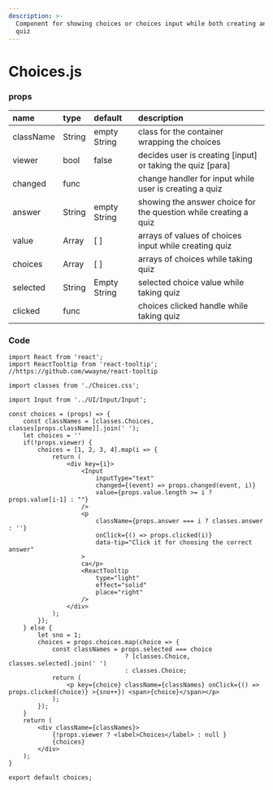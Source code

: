 ```yaml
---
description: >-
  Component for showing choices or choices input while both creating and taking
  quiz
---
```


# Choices.js

### props

| name | type | default | description |
| :--- | :--- | :--- | :--- |
| className | String | empty String | class for the container wrapping the choices |
| viewer | bool | false | decides user is creating \[input\] or taking the quiz \[para\] |
| changed | func |  | change handler for input while user is creating a quiz |
| answer | String | empty String | showing the answer choice for the question while creating a quiz |
| value | Array | \[ \] | arrays of values of choices input while creating quiz |
| choices | Array | \[ \] | arrays of choices while taking quiz |
| selected | String | Empty String | selected choice value while taking quiz |
| clicked | func |  | choices clicked handle while taking quiz |

### Code

```text
import React from 'react';
import ReactTooltip from 'react-tooltip'; //https://github.com/wwayne/react-tooltip

import classes from './Choices.css';

import Input from '../UI/Input/Input';

const choices = (props) => {
    const classNames = [classes.Choices, classes[props.className]].join(' ');
    let choices = ''
    if(!props.viewer) {
        choices = [1, 2, 3, 4].map(i => {
            return (
                <div key={i}>
                    <Input 
                        inputType="text" 
                        changed={(event) => props.changed(event, i)}
                        value={props.value.length >= i ? props.value[i-1] : ""}
                    />
                    <p 
                        className={props.answer === i ? classes.answer : ''} 
                        onClick={() => props.clicked(i)}
                        data-tip="Click it for choosing the correct answer"
                    >
                    ca</p>
                    <ReactTooltip 
                        type="light"
                        effect="solid"
                        place="right" 
                    />
                </div>
            );
        });
    } else {
        let sno = 1;
        choices = props.choices.map(choice => {
            const classNames = props.selected === choice
                                ? [classes.Choice, classes.selected].join(' ')
                                : classes.Choice;
            return (
                <p key={choice} className={classNames} onClick={() => props.clicked(choice)} >{sno++}) <span>{choice}</span></p>
            );
        });
    }
    return (
        <div className={classNames}>
            {!props.viewer ? <label>Choices</label> : null }
            {choices}
        </div>
    );
}

export default choices;
```




